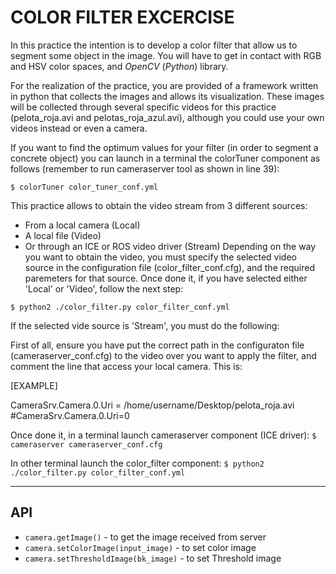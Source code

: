 # COLOR FILTER EXCERCISE
		
In this practice the intention is to develop a color filter that allow us to segment some object in the image. You will have to get in contact with RGB and HSV color spaces, and *OpenCV* (*Python*) library.

For the realization of the practice, you are provided of a framework written in python that collects the images and allows its visualization. These images will be collected through several specific videos for this practice (pelota_roja.avi and pelotas_roja_azul.avi), although you could use your own videos instead or even a camera.

If you want to find the optimum values for your filter (in order to segment a concrete object) you can launch in a terminal the colorTuner component as follows (remember to run cameraserver tool as shown in line 39):

`$ colorTuner color_tuner_conf.yml`

This practice allows to obtain the video stream from 3 different sources:
- From a local camera (Local)
- A local file (Video)
- Or through an ICE or ROS video driver (Stream)
Depending on the way you want to obtain the video, you must specify the selected video
source in the configuration file (color_filter_conf.cfg), and the required paremeters for that source. 
Once done it, if you have selected either 'Local' or 'Video', follow the next step:

`$ python2 ./color_filter.py color_filter_conf.yml`

If the selected vide source is 'Stream', you must do the following:

First of all, ensure you have put the correct path in the configuraton file (cameraserver_conf.cfg) 
to the video over you want to apply the filter, and comment the line that access your local camera. This is:

[EXAMPLE]

CameraSrv.Camera.0.Uri = /home/username/Desktop/pelota_roja.avi
#CameraSrv.Camera.0.Uri=0


Once done it, in a terminal launch cameraserver component (ICE driver):
`$ cameraserver cameraserver_conf.cfg`

In other terminal launch the color_filter component:
`$ python2 ./color_filter.py color_filter_conf.yml`

-------

## API
* `camera.getImage()` - to get the image received from server
* `camera.setColorImage(input_image)` - to set color image
* `camera.setThresholdImage(bk_image)` - to set Threshold image
